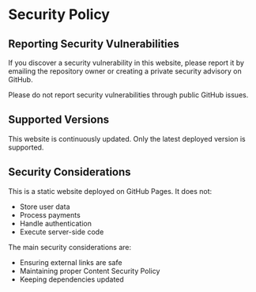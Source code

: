 # Security Policy

## Reporting Security Vulnerabilities

If you discover a security vulnerability in this website, please report it by emailing the repository owner or creating a private security advisory on GitHub.

Please do not report security vulnerabilities through public GitHub issues.

## Supported Versions

This website is continuously updated. Only the latest deployed version is supported.

## Security Considerations

This is a static website deployed on GitHub Pages. It does not:
- Store user data
- Process payments
- Handle authentication
- Execute server-side code

The main security considerations are:
- Ensuring external links are safe
- Maintaining proper Content Security Policy
- Keeping dependencies updated
